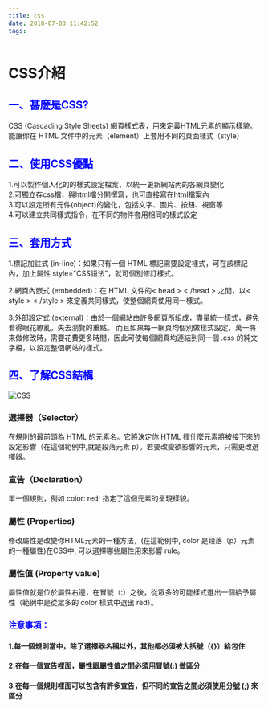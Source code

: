 ```yaml
---
title: css
date: 2018-07-03 11:42:52
tags:
---
```

# CSS介紹
## <font color="blue">一、甚麼是CSS?</font>
CSS (Cascading Style Sheets) 網頁樣式表，用來定義HTML元素的顯示樣貌。能讓你在 HTML 文件中的元素（element）上套用不同的頁面樣式（style）
## <font color="blue">二、使用CSS優點</font>
1.可以製作個人化的的樣式設定檔案，以統一更新網站內的各網頁變化</br>
2.可獨立存css檔，與html檔分開撰寫，也可直接寫在html檔案內</br>
3.可以設定所有元件(object)的變化，包括文字、圖片、按鈕、視窗等</br>
4.可以建立共同樣式指令，在不同的物件套用相同的樣式設定</br>
## <font color="blue">三、套用方式</font>
1.標記加註式 (in-line)：如果只有一個 HTML 標記需要設定樣式，可在該標記內，加上屬性 style="CSS語法"，就可個別修訂樣式。

2.網頁內嵌式 (embedded)：在 HTML 文件的< head > < /head > 之間，以< style > < /style > 來定義共同樣式，使整個網頁使用同一樣式。

3.外部設定式 (external)：由於一個網站由許多網頁所組成，盡量統一樣式，避免看得眼花繚亂，失去瀏覽的重點。 而且如果每一網頁均個別做樣式設定，萬一將來做修改時，需要花費更多時間，因此可使每個網頁均連結到同一個 .css 的純文字檔，以設定整個網站的樣式。
## <font color="blue">四、了解CSS結構</font>
![CSS](/css/CSS.png)
### 選擇器（Selector）
在規則的最前頭為 HTML 的元素名。它將決定你 HTML 裡什麼元素將被接下來的設定影響（在這個範例中,就是段落元素 p）。若要改變欲影響的元素，只需更改選擇器。
### 宣告（Declaration）
單一個規則，例如 color: red; 指定了這個元素的呈現樣貌。
### 屬性 (Properties)
修改屬性是改變你HTML元素的一種方法，(在這範例中, color 是段落（p）元素的一種屬性)在CSS中, 可以選擇哪些屬性用來影響 rule。
### 屬性值 (Property value)
屬性值就是位於屬性右邊，在冒號（:）之後，從眾多的可能樣式選出一個給予屬性（範例中是從眾多的 color 樣式中選出 red）。
### <font color="blue">注意事項：</font>
#### 1.每一個規則當中，除了選擇器名稱以外，其他都必須被大括號（{}）給包住
#### 2.在每一個宣告裡面，屬性跟屬性值之間必須用冒號(:) 做區分
#### 3.在每一個規則裡面可以包含有許多宣告，但不同的宣告之間必須使用分號 (;) 來區分